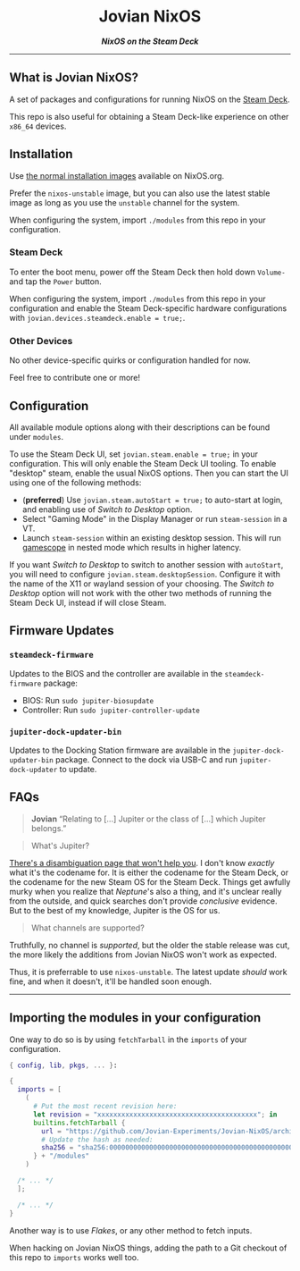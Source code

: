 <!--

NOTE: This page also serves as the index page of the website!!

Its docs-folder-relative links will be rewritten accordingly.

HTML may be used to hide elements from the main website, be mindful about it.

-->
<div class="for-github -title homepage-title">
    <div align="center"><h1>Jovian NixOS</h1></div>
    <div align="center"><strong><em>NixOS on the Steam Deck</em></strong></div>
</div>
<div class="for-github -unneeded">
<hr />
</div>

<div class="homepage-hero">

What is Jovian NixOS?
---------------------

A set of packages and configurations for running NixOS on the [Steam Deck](https://www.steamdeck.com).

This repo is also useful for obtaining a Steam Deck-like experience on other `x86_64` devices.

</div>

Installation
------------

Use [the normal installation images](https://nixos.org/download.html#download-nixos) available on NixOS.org.

Prefer the `nixos-unstable` image, but you can also use the latest stable image as long as you use the `unstable` channel for the system.

When configuring the system, import `./modules` from this repo in your configuration.

### Steam Deck

To enter the boot menu, power off the Steam Deck then hold down `Volume-` and tap the `Power` button.

When configuring the system, import `./modules` from this repo in your configuration and enable the Steam Deck-specific hardware configurations with `jovian.devices.steamdeck.enable = true;`.

### Other Devices

No other device-specific quirks or configuration handled for now.

Feel free to contribute one or more!

Configuration
-------------

All available module options along with their descriptions can be found under `modules`.

To use the Steam Deck UI, set `jovian.steam.enable = true;` in your configuration.
This will only enable the Steam Deck UI tooling. To enable "desktop" steam, enable the usual NixOS options.
Then you can start the UI using one of the following methods:

- (**preferred**) Use `jovian.steam.autoStart = true;` to auto-start at login, and enabling use of *Switch to Desktop* option.
- Select "Gaming Mode" in the Display Manager or run `steam-session` in a VT.
- Launch `steam-session` within an existing desktop session. This will run [gamescope](https://github.com/Plagman/gamescope) in nested mode which results in higher latency.

If you want *Switch to Desktop* to switch to another session with `autoStart`, you will need to configure `jovian.steam.desktopSession`.
Configure it with the name of the X11 or wayland session of your choosing.
The *Switch to Desktop* option will not work with the other two methods of running the Steam Deck UI, instead if will close Steam.

Firmware Updates
----------------

### `steamdeck-firmware`

Updates to the BIOS and the controller are available in the `steamdeck-firmware` package:

- BIOS: Run `sudo jupiter-biosupdate`
- Controller: Run `sudo jupiter-controller-update`

### `jupiter-dock-updater-bin`

Updates to the Docking Station firmware are available in the `jupiter-dock-updater-bin` package.
Connect to the dock via USB-C and run `jupiter-dock-updater` to update.

FAQs
----

> **Jovian**
> “Relating to [...] Jupiter or the class of [...] which Jupiter belongs.”

> What's Jupiter?

[There's a disambiguation page that won't help you](https://en.wikipedia.org/wiki/Jupiter_(disambiguation)).
I don't know *exactly* what it's the codename for.
It is either the codename for the Steam Deck, or the codename for the new Steam OS for the Steam Deck.
Things get awfully murky when you realize that *Neptune*'s also a thing, and it's unclear really from the outside, and quick searches don't provide *conclusive* evidence.
But to the best of my knowledge, Jupiter is the OS for us.

> What channels are supported?

Truthfully, no channel is *supported*, but the older the stable release was cut, the more likely the additions from Jovian NixOS won't work as expected.

Thus, it is preferrable to use `nixos-unstable`. The latest update *should* work fine, and when it doesn't, it'll be handled soon enough.

* * *

Importing the modules in your configuration
-------------------------------------------

One way to do so is by using `fetchTarball` in the `imports` of your configuration.

```nix
{ config, lib, pkgs, ... }:

{
  imports = [
    (
      # Put the most recent revision here:
      let revision = "xxxxxxxxxxxxxxxxxxxxxxxxxxxxxxxxxxxxxxxx"; in
      builtins.fetchTarball {
        url = "https://github.com/Jovian-Experiments/Jovian-NixOS/archive/${revision}.tar.gz";
        # Update the hash as needed:
        sha256 = "sha256:0000000000000000000000000000000000000000000000000000";
      } + "/modules"
    )

  /* ... */
  ];

  /* ... */
}
```

Another way is to use *Flakes*, or any other method to fetch inputs.

When hacking on Jovian NixOS things, adding the path to a Git checkout of this repo to `imports` works well too.

